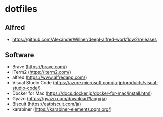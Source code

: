 # dotfiles

## Alfred
  - https://github.com/AlexanderWillner/deepl-alfred-workflow2/releases

## Software
  - Brave
    (https://brave.com/)
  - iTerm2
    (https://iterm2.com/)
  - alfred
    (https://www.alfredapp.com/)
  - Visual Studio Code
    (https://azure.microsoft.com/ja-jp/products/visual-studio-code/)
  - Docker for Mac
    (https://docs.docker.jp/docker-for-mac/install.html)
  - Gyazo
    (https://gyazo.com/download?lang=ja)
  - Biscuit
    (https://eatbiscuit.com/ja)
  - karabiner
    (https://karabiner-elements.pqrs.org/)
